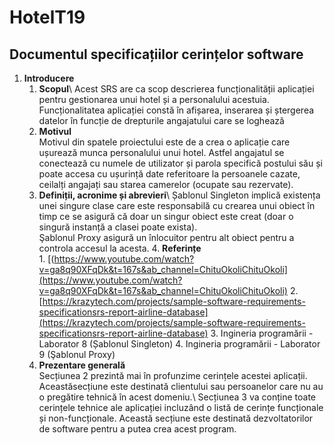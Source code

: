 # HotelT19

## Documentul specificațiilor cerințelor software 


1. **Introducere** 
      1. **Scopul**\ 
      Acest SRS are ca scop descrierea funcționalității aplicației pentru gestionarea unui hotel și a personalului acestuia. Funcționalitatea aplicației constă în afișarea, inserarea și ștergerea datelor în funcție de drepturile angajatului care se loghează
      2. **Motivul**\
      Motivul din spatele proiectului este de a crea o aplicație care ușurează munca personalului unui hotel. Astfel angajatul se conectează cu numele de utilizator și parola specifică postului său și poate accesa cu ușurință date referitoare la persoanele cazate, ceilalți angajați sau starea camerelor (ocupate sau rezervate). 
      3. **Definiții, acronime și abrevieri**\ 
       Șablonul Singleton implică existența unei singure clase care este responsabilă cu crearea unui obiect în timp ce se asigură că doar un singur obiect este creat (doar o singură instanță a clasei poate exista).  \
       Şablonul Proxy asigură un înlocuitor pentru alt obiect pentru a controla accesul la acesta.
       4. **Referințe**\
        1. [(https://www.youtube.com/watch?v=ga8q90XFqDk&t=167s&ab_channel=ChituOkoliChituOkoli](https://www.youtube.com/watch?v=ga8q90XFqDk&t=167s&ab_channel=ChituOkoliChituOkoli)
        2. [https://krazytech.com/projects/sample-software-requirements-specificationsrs-report-airline-database](https://krazytech.com/projects/sample-software-requirements-specificationsrs-report-airline-database)
        3. Ingineria programării - Laborator 8 (Șablonul Singleton)
        4. Ingineria programării - Laborator 9 (Şablonul Proxy)
      5. **Prezentare generală**\
        Secțiunea 2 prezintă mai în profunzime cerințele acestei aplicații. Aceastăsecțiune este destinată clientului sau persoanelor care nu au o pregătire tehnică în acest domeniu.\ 
        Secțiunea 3 va conține toate cerințele tehnice ale aplicației incluzând o listă de cerințe funcționale și non-funcționale. Această secțiune este destinată dezvoltatorilor de software pentru a putea crea acest program.
